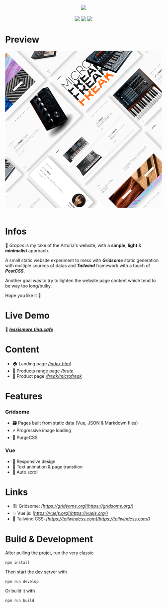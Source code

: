 
<p align="center">
    <img src="https://emojipedia-us.s3.dualstack.us-west-1.amazonaws.com/thumbs/120/microsoft/209/grapes_1f347.png"/>
    <br/>
    <br/>
    <img src="https://img.shields.io/badge/gridsome--00A672?style=for-the-badge&logo=gridsome"/>
    <img src="https://img.shields.io/badge/vue--4FC08D?style=for-the-badge&logo=vue.js"/>
    <img src="https://img.shields.io/badge/tailwind--38B2AC?style=for-the-badge&logo=tailwind%20css"/>
</p>

# Preview
<p align="center">
    <img src="./.github/thumbnails.png"/>
    <br/>
    <br/>
</p>

# Infos

🍇 *Grapes* is my take of the Arturia's website, with a **simple**, **light** & **minimalist** approach.

A small static website experiment to mess with ***Gridsome*** static generation with multiple sources of datas and ***Tailwind*** framework with a touch of ***PostCSS***.

Another goal was to try to lighten the website page content which tend to be way too long/bulky.

Hope you like it 💖

# Live Demo

🔗 ***[lessismore.tina.cafe](http://lessismore.tina.cafe/)***

# Content
- 🏠 Landing page *[/index.html](http://lessismore.tina.cafe/)*
- 💐 Products range page *[/brute](http://lessismore.tina.cafe/brute/index.html)*
- 🌷 Product page *[/freak/microfreak](http://lessismore.tina.cafe/freak/microfreak.html)*

# Features

### Gridsome
- 🗃️ Pages built from static data (Vue, JSON & Markdown files)
- ⚡️ Progressive image loading
- 🎨 PurgeCSS
### Vue
- 💄 Responsive design
- 💫 Text animation & page transition
- 🚀 Auto scroll

# Links

- 🏗️ Gridsome: *[https://gridsome.org](https://gridsome.org/)*
- ✨ Vue.js: *[https://vuejs.org](https://vuejs.org/)*
- 💄 Tailwind CSS: *[https://tailwindcss.com](https://tailwindcss.com/)*

# Build & Development

After pulling the projet, run the very classic
```
npm install
```
Then start the dev server with
```
npm run develop
```
Or build it with
```
npm run build
```

